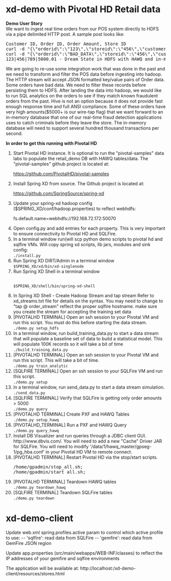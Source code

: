xd-demo with Pivotal HD Retail data
===================================

<strong>Demo User Story</strong><br/>
We want to ingest real time orders from our POS system directly to HDFS via a pipe delimited HTTP post. 
A sample post looks like:

<pre>Customer ID, Order ID, Order Amount, Store ID
curl -d "{\"orderid\":\"123\",\"storeid\":\"456\",\"customerid\":\"789\",\"orderamount\":\"5000.01\"}" http://localhost:8000 - Good Post
curl -d "{\"orderid\":\"BAD_DATA\",\"storeid\":\"456\",\"customerid\":\"789\",\"orderamount\":\"5000.01\"}" http://localhost:8000 - Bad Post
123|456|789|5000.01 - Dream State in HDFS with HAWQ and in-memory Query
</pre>

We are going to re-use some integration work that was done in the past and we need to transform and filter the POS data before 
ingesting into hadoop. The HTTP stream will accept JSON formatted key/value pairs of Order data. 
Some orders have bad data. We need to filter these records before persisting them to HDFS. After landing the data into hadoop, 
we would like to run SQL analytics on the orders to see if they match known fraudulent orders from the past. Hive is not an option 
because it does not provide fast enough response time and full ANSI compliance. Some of these orders have very high amounts($5000+ is our wire-tap flag) that we want forward to an in-memory database that one of our
real-time fraud detection applications uses to catch criminals before they leave the store. The in-memory database will need to
support several hundred thousand transactions per second. 

<strong>In order to get this running with Pivotal HD</strong>
<ol>
<li>Start Pivotal HD instance. It is optional to run the "pivotal-samples" data labs to populate the retail_demo
DB with HAWQ tables/data. The "pivotal-samples" github project is located at: 

https://github.com/PivotalHD/pivotal-samples</li>

<li>Install Spring XD from source. The Github project is located at: 

https://github.com/SpringSource/spring-xd</li>

<li>Update your spring-xd hadoop config ($SPRING_XD/conf/hadoop.properties) to reflect webhdfs:
	
fs.default.name=webhdfs://192.168.72.172:50070</li>

<li>Open config.py and add entries for each property. This is very important to ensure connectivity to Pivotal HD and SQLFire.</li>

<li>In a terminal window run(will scp python demo scripts to pivotal hd and sqlfire VMs. Will copy spring xd scripts, lib jars, modules and sink config:
   <br/><code>./install.py</code>
</li> 
<li>Run Spring XD DIRT/Admin in a terminal window
   <br/><code>$SPRING_XD/xd/bin/xd-singlenode</code>
</li>
<li>Run Spring XD Shell in a terminal window 
 
<br/><code>$SPRING_XD/shell/bin/spring-xd-shell</code>
</li>
<li>In Spring XD Shell - Create Hadoop Stream and tap stream
Refer to xd_streams.txt file for details on the syntax. You may need to change to "tap @ order_stream" reflect the proper
sqlfire hostname.  make sure you create the stream for accepting the training set data</li>

<li>[PIVOTALHD TERMINAL] Open an ssh session to your Pivotal VM and run this script. You must do this before starting the data stream.
   <br/><code>./demo.py setup_hdfs</code>
</li>

<li>In a terminal window, run build_training_data.py to start a data stream that will populate a baseline set of data to build a statistical model.  This will populate 100K records so it will take a bit of time
   <br/><code>./build_training_data.py </code>
</li>

<li>[PIVOTALHD TERMINAL]  Open an ssh session to your Pivotal VM and run this script.  This will take a bit of time.
   <br/><code>./demo.py train_analytic</code>
</li>

<li>[SQLFIRE TERMINAL]  Open an ssh session to your SQLFire VM and run this script.
   <br/><code>./demo.py setup</code>
</li>

<li>In a terminal window, run send_data.py to start a data stream simulation.
   <br/><code>./send_data.py</code>
</li>

<li>[SQLFIRE TERMINAL] Verify that SQLFire is getting only order amounts > 5000
<br/><code>./demo.py query</code>
</li>

<li>[PIVOTALHD TERMINAL] Create PXF and HAWQ Tables
   <br/><code>./demo.py setup_hawq</code>
</li>

<li>[PIVOTALHD_TERMINAL] Run a PXF and HAWQ Query
   <br/><code>./demo.py query_hawq</code>
</li>

<li>Install DB Visualizer and run queries through a JDBC client GUI. http://www.dbvis.com/.
You will need to add a new "Cache" Driver JAR for SQLFire. You will need to modify '/data/1/hawq_master/gpseg-1/pg_hba.conf' in your Pivotal HD VM to remote connect.
</li>
<li>[PIVOTALHD TERMINAL] Restart Pivotal HD via the stop/start scripts.
<pre>
/home/gpadmin/stop_all.sh;
/home/gpadmin/start_all.sh;</pre>
</li>
<li>[PIVOTALHD TERMINAL] Teardown HAWQ tables
   <br/><code>./demo.py teardown_hawq</code>
</li>
<li>[SQLFIRE TERMINAL] Teardown SQLFire tables
   <br/><code>./demo.py teardown</code>
</li>
</ol>

xd-demo-client
==============

Update web.xml spring.profiles.active param to control which active profile to use:
	-- 'sqlfire': read data from SQLFire
	-- 'gemfire': read data from GemFire JSON region

Update app.properties (src/main/webapps/WEB-INF/classes) to reflect the IP addresses of your gemfire and sqlfire environments

The application will be available at: http://localhost:<port>/xd-demo-client/resources/stores.html

